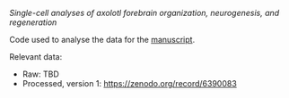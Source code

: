 *Single-cell analyses of axolotl forebrain organization, neurogenesis, and regeneration*

Code used to analyse the data for the [manuscript](https://doi.org/10.1101/2022.03.21.485045).

Relevant data:
 - Raw: TBD
 - Processed, version 1: https://zenodo.org/record/6390083

